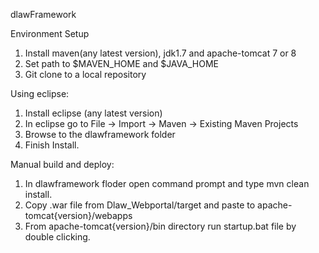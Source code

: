 
dlawFramework

Environment Setup
1. Install maven(any latest version), jdk1.7 and apache-tomcat 7 or 8
2. Set path to $MAVEN_HOME and $JAVA_HOME
3. Git clone to a local repository


Using eclipse:
1. Install eclipse (any latest version)
2. In eclipse go to File -> Import -> Maven -> Existing Maven Projects
3. Browse to the dlawframework folder
4. Finish Install. 

Manual build and deploy:
1. In dlawframework floder open command prompt and type mvn clean install.
2. Copy .war file from Dlaw_Webportal/target and paste to apache-tomcat{version}/webapps
3. From apache-tomcat{version}/bin directory run startup.bat file by double clicking.

